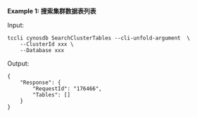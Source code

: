 **Example 1: 搜索集群数据表列表**



Input: 

```
tccli cynosdb SearchClusterTables --cli-unfold-argument  \
    --ClusterId xxx \
    --Database xxx
```

Output: 
```
{
    "Response": {
        "RequestId": "176466",
        "Tables": []
    }
}
```

